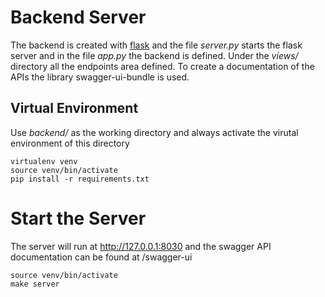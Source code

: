 # Backend Server 

The backend is created with [flask](https://flask.palletsprojects.com/en/2.2.x/) and the file *server.py* starts the flask server 
and in the file *app.py* the backend is defined. Under the *views/* directory all the endpoints area defined. To create a documentation of the APIs
the library swagger-ui-bundle is used.

## Virtual Environment 

Use *backend/* as the working directory and always activate the virutal environment of this directory

```{shell}
virtualenv venv
source venv/bin/activate
pip install -r requirements.txt
```

# Start the Server

The server will run at http://127.0.0.1:8030 and the swagger API documentation can be found at /swagger-ui

```{shell}
source venv/bin/activate
make server
```

